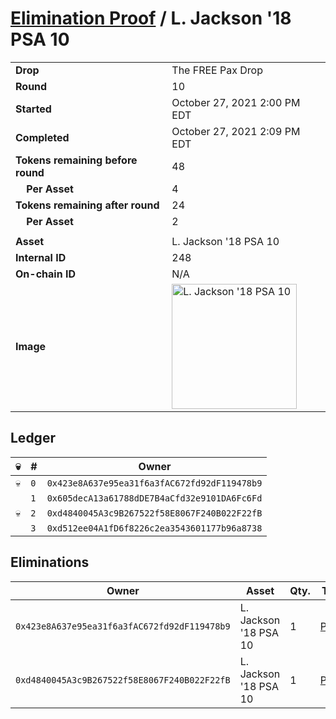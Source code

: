 # [Elimination Proof](./readme.md) / L. Jackson &#039;18 PSA 10

|||
|---|---|
| **Drop** | The FREE Pax Drop |
| **Round** | 10 |
| **Started** | October 27, 2021 2:00 PM EDT |
| **Completed** | October 27, 2021 2:09 PM EDT |
| **Tokens remaining before round** | 48 |
| **&nbsp;&nbsp;&nbsp;&nbsp;Per Asset** | 4 |
| **Tokens remaining after round** | 24 |
| **&nbsp;&nbsp;&nbsp;&nbsp;Per Asset** | 2 |
| | |
| **Asset** | L. Jackson &#039;18 PSA 10 |
| **Internal ID** | 248 |
| **On-chain ID** | N/A |
| **Image** | <img src="https://tcdn.blokpax.com/94aa4804-2e35-4a5d-bc05-a1239faa6cc1/290d42e6d02fa35846ef7c206f038fe81257ebb22c8dcc128190ec22bd126d9d.jpg" height="200" alt="L. Jackson &#039;18 PSA 10" /> |

## Ledger

| 💀 | # | Owner |
| --- | --- | --- |
| 💀 | `0` | `0x423e8A637e95ea31f6a3fAC672fd92dF119478b9` |
|  | `1` | `0x605decA13a61788dDE7B4aCfd32e9101DA6Fc6Fd` |
| 💀 | `2` | `0xd4840045A3c9B267522f58E8067F240B022F22fB` |
|  | `3` | `0xd512ee04A1fD6f8226c2ea3543601177b96a8738` |


## Eliminations

| Owner | Asset | Qty. | Transaction |
| --- | --- | --- | --- |
| `0x423e8A637e95ea31f6a3fAC672fd92dF119478b9` | L. Jackson '18 PSA 10 | 1 | [Polygonscan](https://polygonscan.com/tx/0x3bf18510af041b3a101b7df6f7d49123f275074d0a28ac874820b5b95997b6bb) |
| `0xd4840045A3c9B267522f58E8067F240B022F22fB` | L. Jackson '18 PSA 10 | 1 | [Polygonscan](https://polygonscan.com/tx/0x0d4e175b6f7841f013326b359a5b060f5486c8b50956fb1225c421286bbf8d01) |
